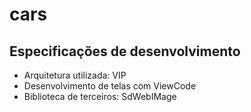# cars


## Especificações de desenvolvimento

* Arquitetura utilizada: VIP
* Desenvolvimento de telas com ViewCode
* Biblioteca de terceiros: SdWebIMage
